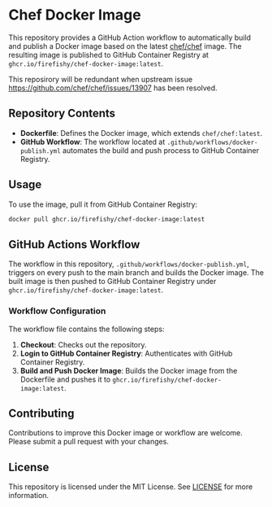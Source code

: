 # Chef Docker Image

This repository provides a GitHub Action workflow to automatically build and publish a Docker image based on the latest [chef/chef](https://hub.docker.com/r/chef/chef) image. The resulting image is published to GitHub Container Registry at `ghcr.io/firefishy/chef-docker-image:latest`.

This reposirory will be redundant when upstream issue https://github.com/chef/chef/issues/13907 has been resolved.

## Repository Contents

- **Dockerfile**: Defines the Docker image, which extends `chef/chef:latest`.
- **GitHub Workflow**: The workflow located at `.github/workflows/docker-publish.yml` automates the build and push process to GitHub Container Registry.

## Usage

To use the image, pull it from GitHub Container Registry:

```sh
docker pull ghcr.io/firefishy/chef-docker-image:latest
```

## GitHub Actions Workflow

The workflow in this repository, `.github/workflows/docker-publish.yml`, triggers on every push to the main branch and builds the Docker image. The built image is then pushed to GitHub Container Registry under `ghcr.io/firefishy/chef-docker-image:latest`.

### Workflow Configuration

The workflow file contains the following steps:

1. **Checkout**: Checks out the repository.
2. **Login to GitHub Container Registry**: Authenticates with GitHub Container Registry.
3. **Build and Push Docker Image**: Builds the Docker image from the Dockerfile and pushes it to `ghcr.io/firefishy/chef-docker-image:latest`.

## Contributing

Contributions to improve this Docker image or workflow are welcome. Please submit a pull request with your changes.

## License

This repository is licensed under the MIT License. See [LICENSE](LICENSE) for more information.